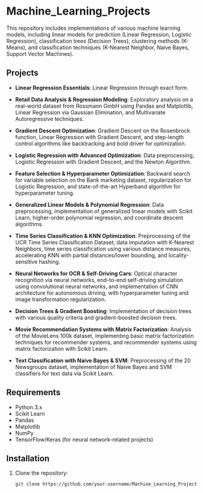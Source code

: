 # Machine_Learning_Projects

This repository includes implementations of various machine learning models, including linear models for prediction (Linear Regression, Logistic Regression), classification trees (Decision Trees), clustering methods (K-Means), and classification techniques (K-Nearest Neighbor, Naive Bayes, Support Vector Machines).

## Projects

- **Linear Regression Essentials**: Linear Regression through exact form.
  
- **Retail Data Analysis & Regression Modeling**: Exploratory analysis on a real-world dataset from Rossmann GmbH using Pandas and Matplotlib, Linear Regression via Gaussian Elimination, and Multivariate Autoregressive techniques.

- **Gradient Descent Optimization**: Gradient Descent on the Rosenbrock function, Linear Regression with Gradient Descent, and step-length control algorithms like backtracking and bold driver for optimization.

- **Logistic Regression with Advanced Optimization**: Data preprocessing, Logistic Regression with Gradient Descent, and the Newton Algorithm.

- **Feature Selection & Hyperparameter Optimization**: Backward search for variable selection on the Bank marketing dataset, regularization for Logistic Regression, and state-of-the-art Hyperband algorithm for hyperparameter tuning.

- **Generalized Linear Models & Polynomial Regression**: Data preprocessing, implementation of generalized linear models with Scikit Learn, higher-order polynomial regression, and coordinate descent algorithms.

- **Time Series Classification & KNN Optimization**: Preprocessing of the UCR Time Series Classification Dataset, data imputation with K-Nearest Neighbors, time series classification using various distance measures, accelerating KNN with partial distances/lower bounding, and locality-sensitive hashing.

- **Neural Networks for OCR & Self-Driving Cars**: Optical character recognition via neural networks, end-to-end self-driving simulation using convolutional neural networks, and implementation of CNN architecture for autonomous driving, with hyperparameter tuning and image transformation regularization.

- **Decision Trees & Gradient Boosting**: Implementation of decision trees with various quality criteria and gradient-boosted decision trees.

- **Movie Recommendation Systems with Matrix Factorization**: Analysis of the MovieLens 100k dataset, implementing basic matrix factorization techniques for recommender systems, and recommender systems using matrix factorization with Scikit Learn.

- **Text Classification with Naive Bayes & SVM**: Preprocessing of the 20 Newsgroups dataset, implementation of Naive Bayes and SVM classifiers for text data via Scikit Learn.

## Requirements

- Python 3.x
- Scikit Learn
- Pandas
- Matplotlib
- NumPy
- TensorFlow/Keras (for neural network-related projects)


## Installation

1. Clone the repository:
   ```bash
   git clone https://github.com/your-username/Machine_Learning_Projects.git
